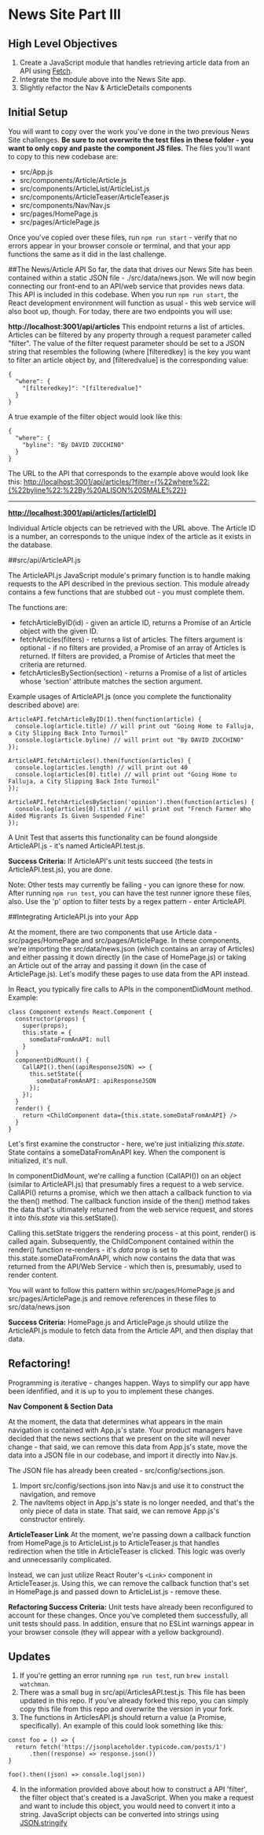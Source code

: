 # News Site Part III

## High Level Objectives

 1. Create a JavaScript module that handles retrieving article data from an API using [Fetch](https://developer.mozilla.org/en-US/docs/Web/API/Fetch_API/Using_Fetch).
 2. Integrate the module above into the News Site app.
 3. Slightly refactor the Nav & ArticleDetails components 

## Initial Setup

You will want to copy over the work you've done in the two previous News Site challenges.  **Be sure to not overwrite the test files in these folder - you want to only copy and paste the component JS files.** The files you'll want to copy to this new codebase are:

 - src/App.js
 - src/components/Article/Article.js
 - src/components/ArticleList/ArticleList.js
 - src/components/ArticleTeaser/ArticleTeaser.js
 - src/components/Nav/Nav.js
 - src/pages/HomePage.js
 - src/pages/ArticlePage.js

Once you've copied over these files, run ```npm run start``` - verify that no errors appear in your browser console or terminal, and that your app functions the same as it did in the last challenge.

##The News/Article API
So far, the data that drives our News Site has been contained within a static JSON file - ./src/data/news.json.  We will now begin connecting our front-end to an API/web service that provides news data.  This API is included in this codebase.  When you run ```npm run start```, the React development environment will function as usual - this web service will also boot up, though.  For today, there are two endpoints you will use:

**http://localhost:3001/api/articles**
This endpoint returns a list of articles.  Articles can be filtered by any property through a request parameter called "filter".  The value of the filter request parameter should be set to a JSON string that resembles the following (where [filteredkey] is the key you want to filter an article object by, and [filteredvalue] is the corresponding value:

```
{
  "where": {
    "[filteredkey]": "[filteredvalue]"
  }
}
```

A true example of the filter object would look like this:

```
{
  "where": {
    "byline": "By DAVID ZUCCHINO"
  }
}
```
The URL to the API that corresponds to the example above would look like this:  [http://localhost:3001/api/articles/?filter={%22where%22:{%22byline%22:%22By%20ALISON%20SMALE%22}}](http://localhost:3001/api/articles/?filter={%22where%22:{%22byline%22:%22By%20ALISON%20SMALE%22}})

----------
**[http://localhost:3001/api/articles/[articleID]](http://localhost:3001/api/articles/1)**

Individual Article objects can be retrieved with the URL above.  The Article ID is a number, an corresponds to the unique index of the article as it exists in the database.  

##src/api/ArticleAPI.js

The ArticleAPI.js JavaScript module's primary function is to handle making requests to the API described in the previous section.  This module already contains a few functions that are stubbed out - you must complete them.

The functions are:

 - fetchArticleByID(id) - given an article ID, returns a Promise of an Article object with the given ID.  
 - fetchArticles(filters) - returns a list of articles.  The filters argument is optional - if no filters are provided, a Promise of an array of Articles is returned.  If filters are provided, a Promise of Articles that meet the criteria are returned. 
 - fetchArticlesBySection(section) - returns a Promise of a list of articles whose 'section' attribute matches the section argument.

Example usages of ArticleAPI.js (once you complete the functionality described above) are:

    ArticleAPI.fetchArticleByID(1).then(function(article) {
      console.log(article.title) // will print out "Going Home to Falluja, a City Slipping Back Into Turmoil"
      console.log(article.byline) // will print out "By DAVID ZUCCHINO"
    });

    ArticleAPI.fetchArticles().then(function(articles) {
      console.log(articles.length) // will print out 40
      console.log(articles[0].title) // will print out "Going Home to Falluja, a City Slipping Back Into Turmoil"
    });

    ArticleAPI.fetchArticlesBySection('opinion').then(function(articles) {
      console.log(articles[0].title) // will print out "French Farmer Who Aided Migrants Is Given Suspended Fine"
    });

A Unit Test that asserts this functionality can be found alongside ArticleAPI.js - it's named ArticleAPI.test.js.  

**Success Criteria:**  If ArticleAPI's unit tests succeed (the tests in ArticleAPI.test.js), you are done.

Note:  Other tests may currently be failing - you can ignore these for now.  After running ```npm run test```, you can have the test runner ignore these files, also.  Use the 'p' option to filter tests by a regex pattern - enter ArticleAPI.

##Integrating ArticleAPI.js into your App

At the moment, there are two components that use Article data - src/pages/HomePage and src/pages/ArticlePage.  In these components, we're importing the src/data/news.json (which contains an array of Articles) and either passing it down directly (in the case of HomePage.js) or taking an Article out of the array and passing it down (in the case of ArticlePage.js).  Let's modify these pages to use data from the API instead.  

In React, you typically fire calls to APIs in the componentDidMount method.  Example:

    class Component extends React.Component {
      constructor(props) {
        super(props);
        this.state = {
          someDataFromAnAPI: null
        }
      }
      componentDidMount() {
        CallAPI().then((apiResponseJSON) => {
          this.setState({
            someDataFromAnAPI: apiResponseJSON
          });
        });
      }
      render() {
        return <ChildComponent data={this.state.someDataFromAnAPI} />
      }
    }

Let's first examine the constructor - here, we're just initializing *this.state*.  State contains a someDataFromAnAPI key.  When the component is initialized, it's null.  

In componentDidMount, we're calling a function (CallAPI()) on an object (similar to ArticleAPI.js) that presumably fires a request to a web service.  CallAPI() returns a promise, which we then attach a callback function to via the then() method.  The callback function inside of the then() method takes the data that's ultimately returned from the web service request, and stores it into *this.state* via this.setState().  

Calling this.setState triggers the rendering process - at this point, render() is called again.  Subsequently, the ChildComponent contained within the render() function re-renders - it's *data* prop is set to this.state.someDataFromAnAPI, which now contains the data that was returned from the API/Web Service - which then is, presumably, used to render content.

You will want to follow this pattern within src/pages/HomePage.js and src/pages/ArticlePage.js and remove references in these files to src/data/news.json

**Success Criteria:**  HomePage.js and ArticlePage.js should utilize the ArticleAPI.js module to fetch data from the Article API, and then display that data.

## Refactoring!

Programming is iterative - changes happen.  Ways to simplify our app have been idenfified, and it is up to you to implement these changes.

**Nav Component & Section Data**

At the moment, the data that determines what appears in the main navigation is contained with App.js's state.  Your product managers have decided that the news sections that we present on the site will never change - that said, we can remove this data from App.js's state, move the data into a JSON file in our codebase, and import it directly into Nav.js.

The JSON file has already been created - src/config/sections.json.  

 1. Import src/config/sections.json into Nav.js and use it to construct the navigation, and remove 
 2. The navItems object in App.js's state is no longer needed, and that's the only piece of data in state.  That said, we can remove App.js's constructor entirely.

**ArticleTeaser Link**
At the moment, we're passing down a callback function from HomePage.js to ArticleList.js to ArticleTeaser.js that handles redirection when the title in ArticleTeaser is clicked.  This logic was overly and unnecessarily complicated.  

Instead, we can just utilize React Router's `<Link>` component in ArticleTeaser.js.  Using this, we can remove the callback function that's set in HomePage.js and passed down to ArticleList.js - remove these.

**Refactoring Success Criteria:**  Unit tests have already been reconfigured to account for these changes.  Once you've completed them successfully, all unit tests should pass.  In addition, ensure that no ESLint warnings appear in your browser console (they will appear with a yellow background). 

## Updates

1) If you're getting an error running ```npm run test```, run ```brew install watchman```.  
2) There was a small bug in src/api/ArticlesAPI.test.js.  This file has been updated in this repo.  If you've already forked this repo, you can simply copy this file from this repo and overwrite the version in your fork.
3) The functions in ArticlesAPI.js should return a value (a Promise, specifically).  An example of this could look something like this:

```
const foo = () => {
  return fetch('https://jsonplaceholder.typicode.com/posts/1')
      .then((response) => response.json())
}

foo().then((json) => console.log(json))
```
4) In the information provided above about how to construct a API 'filter', the filter object that's created is a JavaScript.  When you make a request and want to include this object, you would need to convert it into a string.  JavaScript objects can be converted into strings using [JSON.stringify](https://developer.mozilla.org/en-US/docs/Web/JavaScript/Reference/Global_Objects/JSON/stringify)
